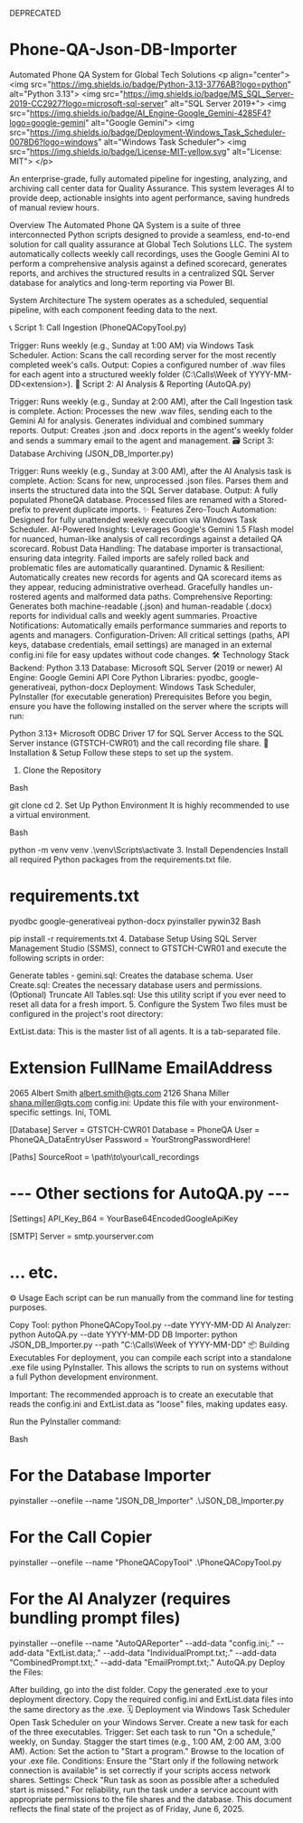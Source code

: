 DEPRECATED
 
 # Phone-QA-Json-DB-Importer
Automated Phone QA System for Global Tech Solutions
&lt;p align="center">
&lt;img src="https://img.shields.io/badge/Python-3.13-3776AB?logo=python" alt="Python 3.13">
&lt;img src="https://img.shields.io/badge/MS_SQL_Server-2019-CC2927?logo=microsoft-sql-server" alt="SQL Server 2019+">
&lt;img src="https://img.shields.io/badge/AI_Engine-Google_Gemini-4285F4?logo=google-gemini" alt="Google Gemini">
&lt;img src="https://img.shields.io/badge/Deployment-Windows_Task_Scheduler-0078D6?logo=windows" alt="Windows Task Scheduler">
&lt;img src="https://img.shields.io/badge/License-MIT-yellow.svg" alt="License: MIT">
&lt;/p>

An enterprise-grade, fully automated pipeline for ingesting, analyzing, and archiving call center data for Quality Assurance. This system leverages AI to provide deep, actionable insights into agent performance, saving hundreds of manual review hours.

Overview
The Automated Phone QA System is a suite of three interconnected Python scripts designed to provide a seamless, end-to-end solution for call quality assurance at Global Tech Solutions LLC. The system automatically collects weekly call recordings, uses the Google Gemini AI to perform a comprehensive analysis against a defined scorecard, generates reports, and archives the structured results in a centralized SQL Server database for analytics and long-term reporting via Power BI.

System Architecture
The system operates as a scheduled, sequential pipeline, with each component feeding data to the next.

📞 Script 1: Call Ingestion (PhoneQACopyTool.py)

Trigger: Runs weekly (e.g., Sunday at 1:00 AM) via Windows Task Scheduler.
Action: Scans the call recording server for the most recently completed week's calls.
Output: Copies a configured number of .wav files for each agent into a structured weekly folder (C:\Calls\Week of YYYY-MM-DD\<extension>).
🤖 Script 2: AI Analysis & Reporting (AutoQA.py)

Trigger: Runs weekly (e.g., Sunday at 2:00 AM), after the Call Ingestion task is complete.
Action: Processes the new .wav files, sending each to the Gemini AI for analysis. Generates individual and combined summary reports.
Output: Creates .json and .docx reports in the agent's weekly folder and sends a summary email to the agent and management.
🗃️ Script 3: Database Archiving (JSON_DB_Importer.py)

Trigger: Runs weekly (e.g., Sunday at 3:00 AM), after the AI Analysis task is complete.
Action: Scans for new, unprocessed .json files. Parses them and inserts the structured data into the SQL Server database.
Output: A fully populated PhoneQA database. Processed files are renamed with a Stored- prefix to prevent duplicate imports.
✨ Features
Zero-Touch Automation: Designed for fully unattended weekly execution via Windows Task Scheduler.
AI-Powered Insights: Leverages Google's Gemini 1.5 Flash model for nuanced, human-like analysis of call recordings against a detailed QA scorecard.
Robust Data Handling: The database importer is transactional, ensuring data integrity. Failed imports are safely rolled back and problematic files are automatically quarantined.
Dynamic & Resilient: Automatically creates new records for agents and QA scorecard items as they appear, reducing administrative overhead. Gracefully handles un-rostered agents and malformed data paths.
Comprehensive Reporting: Generates both machine-readable (.json) and human-readable (.docx) reports for individual calls and weekly agent summaries.
Proactive Notifications: Automatically emails performance summaries and reports to agents and managers.
Configuration-Driven: All critical settings (paths, API keys, database credentials, email settings) are managed in an external config.ini file for easy updates without code changes.
🛠️ Technology Stack
Backend: Python 3.13
Database: Microsoft SQL Server (2019 or newer)
AI Engine: Google Gemini API
Core Python Libraries: pyodbc, google-generativeai, python-docx
Deployment: Windows Task Scheduler, PyInstaller (for executable generation)
Prerequisites
Before you begin, ensure you have the following installed on the server where the scripts will run:

Python 3.13+
Microsoft ODBC Driver 17 for SQL Server
Access to the SQL Server instance (GTSTCH-CWR01) and the call recording file share.
🚀 Installation & Setup
Follow these steps to set up the system.

1. Clone the Repository

Bash

git clone <your-repo-url>
cd <your-repo-folder>
2. Set Up Python Environment
It is highly recommended to use a virtual environment.

Bash

python -m venv venv
.\venv\Scripts\activate
3. Install Dependencies
Install all required Python packages from the requirements.txt file.

# requirements.txt
pyodbc
google-generativeai
python-docx
pyinstaller
pywin32
Bash

pip install -r requirements.txt
4. Database Setup
Using SQL Server Management Studio (SSMS), connect to GTSTCH-CWR01 and execute the following scripts in order:

Generate tables - gemini.sql: Creates the database schema.
User Create.sql: Creates the necessary database users and permissions.
(Optional) Truncate All Tables.sql: Use this utility script if you ever need to reset all data for a fresh import.
5. Configure the System
Two files must be configured in the project's root directory:

ExtList.data: This is the master list of all agents. It is a tab-separated file.
# Extension    FullName          EmailAddress
2065           Albert Smith      albert.smith@gts.com
2126           Shana Miller      shana.miller@gts.com
config.ini: Update this file with your environment-specific settings.
Ini, TOML

[Database]
Server = GTSTCH-CWR01
Database = PhoneQA
User = PhoneQA_DataEntryUser
Password = YourStrongPasswordHere!

[Paths]
SourceRoot = \\path\to\your\call_recordings

# --- Other sections for AutoQA.py ---
[Settings]
API_Key_B64 = YourBase64EncodedGoogleApiKey

[SMTP]
Server = smtp.yourserver.com
# ... etc.
⚙️ Usage
Each script can be run manually from the command line for testing purposes.

Copy Tool: python PhoneQACopyTool.py --date YYYY-MM-DD
AI Analyzer: python AutoQA.py --date YYYY-MM-DD
DB Importer: python JSON_DB_Importer.py --path "C:\Calls\Week of YYYY-MM-DD"
📦 Building Executables
For deployment, you can compile each script into a standalone .exe file using PyInstaller. This allows the scripts to run on systems without a full Python development environment.

Important: The recommended approach is to create an executable that reads the config.ini and ExtList.data as "loose" files, making updates easy.

Run the PyInstaller command:

Bash

# For the Database Importer
pyinstaller --onefile --name "JSON_DB_Importer" .\JSON_DB_Importer.py

# For the Call Copier
pyinstaller --onefile --name "PhoneQACopyTool" .\PhoneQACopyTool.py

# For the AI Analyzer (requires bundling prompt files)
pyinstaller --onefile --name "AutoQAReporter" --add-data "config.ini;." --add-data "ExtList.data;." --add-data "IndividualPrompt.txt;." --add-data "CombinedPrompt.txt;." --add-data "EmailPrompt.txt;." AutoQA.py
Deploy the Files:

After building, go into the dist folder.
Copy the generated .exe to your deployment directory.
Copy the required config.ini and ExtList.data files into the same directory as the .exe.
🗓️ Deployment via Windows Task Scheduler
Open Task Scheduler on your Windows Server.
Create a new task for each of the three executables.
Trigger: Set each task to run "On a schedule," weekly, on Sunday. Stagger the start times (e.g., 1:00 AM, 2:00 AM, 3:00 AM).
Action: Set the action to "Start a program." Browse to the location of your .exe file.
Conditions: Ensure the "Start only if the following network connection is available" is set correctly if your scripts access network shares.
Settings: Check "Run task as soon as possible after a scheduled start is missed." For reliability, run the task under a service account with appropriate permissions to the file shares and the database.
This document reflects the final state of the project as of Friday, June 6, 2025. 
